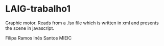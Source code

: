 # LAIG-trabalho1
Graphic motor. Reads from a .lsx file which is written in xml and presents the scene in javascript.

Filipa Ramos
Inês Santos
MIEIC

